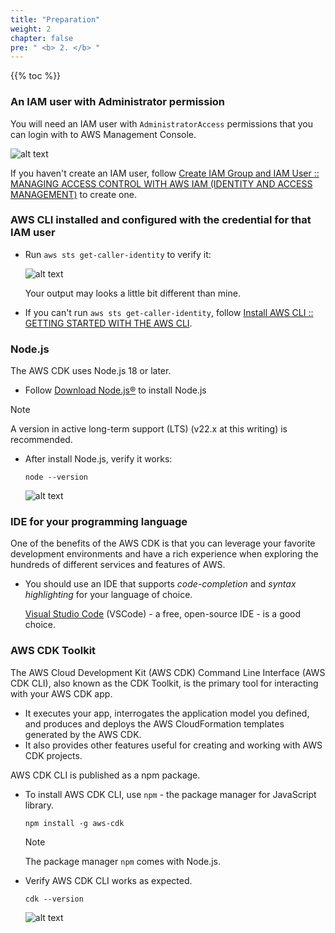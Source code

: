 ```yaml
---
title: "Preparation"
weight: 2
chapter: false
pre: " <b> 2. </b> "
---
```


{{% toc %}}

### An IAM user with Administrator permission

You will need an IAM user with `AdministratorAccess` permissions that you can login with to AWS Management Console.

![alt text](/images/workshop-4/IAM-user-login-and-permissions.png)

If you haven't create an IAM user, follow [Create IAM Group and IAM User :: MANAGING ACCESS CONTROL WITH AWS IAM (IDENTITY AND ACCESS MANAGEMENT)](https://000002.awsstudygroup.com/2-create-admin-user-and-group/) to create one.

### AWS CLI installed and configured with the credential for that IAM user

- Run `aws sts get-caller-identity` to verify it:

  ![alt text](/images/workshop-4/AWS-CLI--verify-credential.png)

  Your output may looks a little bit different than mine.

- If you can't run `aws sts get-caller-identity`, follow [Install AWS CLI :: GETTING STARTED WITH THE AWS CLI](https://000011.awsstudygroup.com/3-installcli/).

### Node.js

The AWS CDK uses Node.js 18 or later.

- Follow [Download Node.js®](https://nodejs.org/en/download) to install Node.js

> [!NOTE]
> A version in active long-term support (LTS) (v22.x at this writing) is recommended.

- After install Node.js, verify it works:

  ```shell
  node --version
  ```

  ![alt text](/images/workshop-4/prerequisites--node.png)

### IDE for your programming language

One of the benefits of the AWS CDK is that you can leverage your favorite development environments and have a rich experience when exploring the hundreds of different services and features of AWS.

- You should use an IDE that supports _code-completion_ and _syntax highlighting_ for your language of choice.

  [Visual Studio Code](https://code.visualstudio.com/) (VSCode) - a free, open-source IDE - is a good choice.

### AWS CDK Toolkit

The AWS Cloud Development Kit (AWS CDK) Command Line Interface (AWS CDK CLI), also known as the CDK Toolkit, is the primary tool for interacting with your AWS CDK app.

- It executes your app, interrogates the application model you defined, and produces and deploys the AWS CloudFormation templates generated by the AWS CDK.
- It also provides other features useful for creating and working with AWS CDK projects.

AWS CDK CLI is published as a npm package.

- To install AWS CDK CLI, use `npm` - the package manager for JavaScript library.

  ```shell
  npm install -g aws-cdk
  ```

  > [!NOTE]
  > The package manager `npm` comes with Node.js.

- Verify AWS CDK CLI works as expected.

  ```shell
  cdk --version
  ```

  ![alt text](/images/workshop-4/prerequisites--aws-cdk-cli.png)
